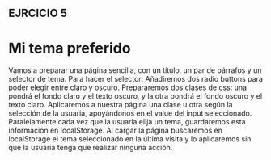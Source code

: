 ## EJRCICIO 5

# Mi tema preferido

Vamos a preparar una página sencilla, con un título, un par de párrafos y un selector de tema. Para hacer el selector:
Añadiremos dos radio buttons para poder elegir entre claro y oscuro.
Prepararemos dos clases de css: una pondrá el fondo claro y el texto oscuro, y la otra pondrá el fondo oscuro y el texto claro.
Aplicaremos a nuestra página una clase u otra según la selección de la usuaria, apoyándonos en el value del input seleccionado.
Paralelamente cada vez que la usuaria elija un tema, guardaremos esta información en localStorage.
Al cargar la página buscaremos en localStorage el tema seleccionado en la última visita y lo aplicaremos sin que la usuaria tenga que realizar ninguna acción.